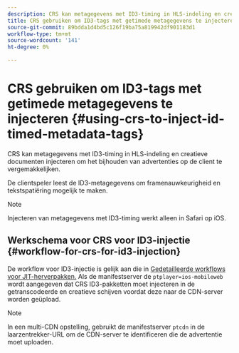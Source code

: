 ```yaml
---
description: CRS kan metagegevens met ID3-timing in HLS-indeling en creatieve documenten injecteren om het bijhouden van advertenties op de client te vergemakkelijken.
title: CRS gebruiken om ID3-tags met getimede metagegevens te injecteren
source-git-commit: 89bdda1d4bd5c126f19ba75a819942df901183d1
workflow-type: tm+mt
source-wordcount: '141'
ht-degree: 0%

---
```



# CRS gebruiken om ID3-tags met getimede metagegevens te injecteren {#using-crs-to-inject-id-timed-metadata-tags}

CRS kan metagegevens met ID3-timing in HLS-indeling en creatieve documenten injecteren om het bijhouden van advertenties op de client te vergemakkelijken.

De clientspeler leest de ID3-metagegevens om framenauwkeurigheid en tekstspatiëring mogelijk te maken.

>[!NOTE]
>
>Injecteren van metagegevens met ID3-timing werkt alleen in Safari op iOS.

## Werkschema voor CRS voor ID3-injectie {#workflow-for-crs-for-id3-injection}

De workflow voor ID3-injectie is gelijk aan die in [Gedetailleerde workflows voor JIT-herverpakken.](../~old-creative-repackaging-service/jit-repackage.md) Als de manifestserver de `ptplayer=ios-mobileweb` wordt aangegeven dat CRS ID3-pakketten moet injecteren in de getranscodeerde en creatieve schijven voordat deze naar de CDN-server worden geüpload.

>[!NOTE]
>
>In een multi-CDN opstelling, gebruikt de manifestserver `ptcdn` in de laarzentrekker-URL om de CDN-server te identificeren die de advertentie moet uploaden.